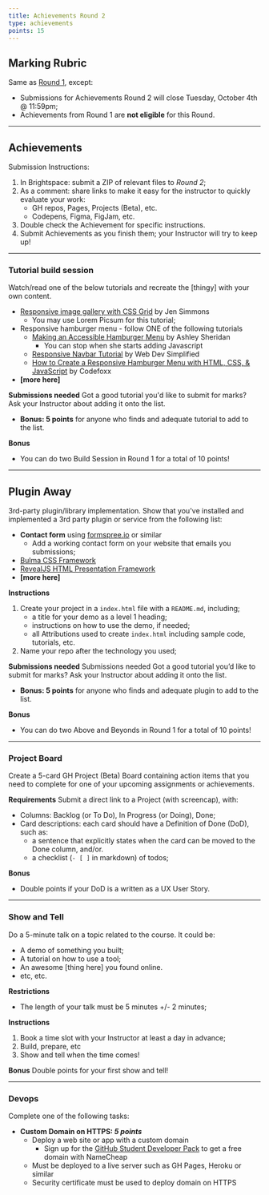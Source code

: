 ```yaml
---
title: Achievements Round 2
type: achievements
points: 15
---
```


## Marking Rubric
Same as [Round 1](achievements-1), except:
- Submissions for Achievements Round 2 will close Tuesday, October 4th @ 11:59pm;
- Achievements from Round 1 are **not eligible** for this Round.

---

## Achievements
Submission Instructions:
1. In Brightspace: submit a ZIP of relevant files to _Round 2_; 
2. As a comment: share links to make it easy for the instructor to quickly evaluate your work:
    - GH repos, Pages, Projects (Beta), etc.
    - Codepens, Figma, FigJam, etc.
3. Double check the Achievement for specific instructions.
4. Submit Achievements as you finish them; your Instructor will try to keep up!

---

### Tutorial build session
Watch/read one of the below tutorials and recreate the [thingy] with your own content.
- [Responsive image gallery with CSS Grid](https://www.youtube.com/watch?v=tFKrK4eAiUQ) by Jen Simmons
    - You may use Lorem Picsum for this tutorial;
- Responsive hamburger menu - follow ONE of the following tutorials
    - [Making an Accessible Hamburger Menu](http://www.ashleysheridan.co.uk/blog/Making+an+Accessible+Hamburger+Menu) by Ashley Sheridan
        - You can stop when she starts adding Javascript
    - [Responsive Navbar Tutorial](https://www.youtube.com/watch?v=At4B7A4GOPg) by Web Dev Simplified
    - [How to Create a Responsive Hamburger Menu with HTML, CSS, & JavaScript](https://www.youtube.com/watch?v=flItyHiDm7E) by Codefoxx
- **[more here]**

**Submissions needed**
Got a good tutorial you'd like to submit for marks? Ask your Instructor about adding it onto the list.
- **Bonus: 5 points** for anyone who finds and adequate tutorial to add to the list.

**Bonus**
- You can do two Build Session in Round 1 for a total of 10 points!

---

## Plugin Away
3rd-party plugin/library implementation. Show that you've installed and implemented a 3rd party plugin or service from the following list:
- **Contact form** using [formspree.io](https://formspree.io/) or similar
    - Add a working contact form on your website that emails you submissions;
- [Bulma CSS Framework](https://bulma.io/documentation/overview/start/)
- [RevealJS HTML Presentation Framework](https://revealjs.com/)
- **[more here]**

**Instructions**
1. Create your project in a `index.html` file with a `README.md`, including;
    - a title for your demo as a level 1 heading;
    - instructions on how to use the demo, if needed;
    - all Attributions used to create `index.html` including sample code, tutorials, etc.
3. Name your repo after the technology you used;

**Submissions needed**
Submissions needed Got a good tutorial you’d like to submit for marks? Ask your Instructor about adding it onto the list.
- **Bonus: 5 points** for anyone who finds and adequate plugin to add to the list.

**Bonus**
- You can do two Above and Beyonds in Round 1 for a total of 10 points!

---

### Project Board
Create a 5-card GH Project (Beta) Board containing action items that you need to complete for one of your upcoming assignments or achievements.

**Requirements**
Submit a direct link to a Project (with screencap), with:
- Columns: Backlog (or To Do), In Progress (or Doing), Done;
- Card descriptions: each card should have a Definition of Done (DoD), such as:
    - a sentence that explicitly states when the card can be moved to the Done column, and/or.
    - a checklist (`- [ ]` in markdown) of todos;

**Bonus**
- Double points if your DoD is a written as a UX User Story.

---

### Show and Tell
Do a 5-minute talk on a topic related to the course. It could be:
- A demo of something you built;
- A tutorial on how to use a tool;
- An awesome [thing here] you found online.
- etc, etc.

**Restrictions**
- The length of your talk must be 5 minutes +/- 2 minutes;

**Instructions**
1. Book a time slot with your Instructor at least a day in advance;
2. Build, prepare, etc
3. Show and tell when the time comes!

**Bonus**
Double points for your first show and tell!

---

### Devops
Complete one of the following tasks:
- **Custom Domain on HTTPS: _5 points_**
    - Deploy a web site or app with a custom domain
        - Sign up for the [GitHub Student Developer Pack](https://education.github.com/pack) to get a free domain with NameCheap
    - Must be deployed to a live server such as GH Pages, Heroku or similar
    - Security certificate must be used to deploy domain on HTTPS